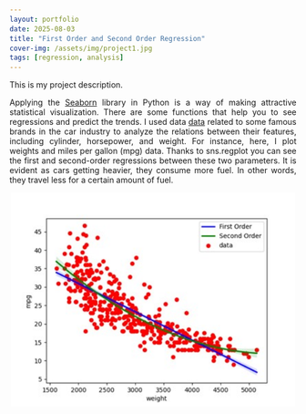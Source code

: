 ```yaml
---
layout: portfolio
date: 2025-08-03
title: "First Order and Second Order Regression"
cover-img: /assets/img/project1.jpg
tags: [regression, analysis]
---
```


This is my project description.


<p align='justify'>
Applying the <a href="https://seaborn.pydata.org/">Seaborn</a> library in Python is a way of making attractive statistical visualization. 
There are some functions that help you to see regressions and predict the trends. I used data <a href="https://assets.datacamp.com/production/repositories/3996/datasets/e0b285b89bdbfbbe8d81123e64727ff150d544e0/mpg.csv">data</a> 
related to some famous brands in the car industry to analyze the relations between their features, including cylinder, horsepower, and 
weight. For instance, here, I plot weights and miles per gallon (mpg) data. Thanks to sns.regplot you can see the first and second-order 
regressions between these two parameters. It is evident as cars getting heavier, they consume more fuel. In other words, they travel less for a certain amount of fuel.
</p>

<p align="center">
<img src="/assets/portfolio/1st_2nd_ord_reg_py_seaborn-pic-01.jpg" width="500">
</p>


